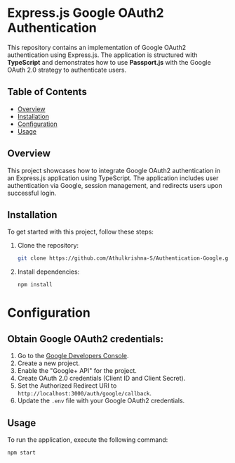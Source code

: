 # Express.js Google OAuth2 Authentication

This repository contains an implementation of Google OAuth2 authentication using Express.js. The application is structured with __TypeScript__ and demonstrates how to use __Passport.js__ with the Google OAuth 2.0 strategy to authenticate users.

## Table of Contents

- [Overview](#overview)
- [Installation](#installation)
- [Configuration](#configuration)
- [Usage](#usage)


## Overview

This project showcases how to integrate Google OAuth2 authentication in an Express.js application using TypeScript. The application includes user authentication via Google, session management, and redirects users upon successful login.

## Installation

To get started with this project, follow these steps:

1. Clone the repository:  

   ```sh
   git clone https://github.com/Athulkrishna-S/Authentication-Google.git
2. Install dependencies:

   ```sh
   npm install
# Configuration

## Obtain Google OAuth2 credentials:

1. Go to the [Google Developers Console](https://console.developers.google.com/).
2. Create a new project.
3. Enable the "Google+ API" for the project.
4. Create OAuth 2.0 credentials (Client ID and Client Secret).
5. Set the Authorized Redirect URI to `http://localhost:3000/auth/google/callback`.
6. Update the `.env` file with your Google OAuth2 credentials.

## Usage

To run the application, execute the following command:

```sh
npm start

